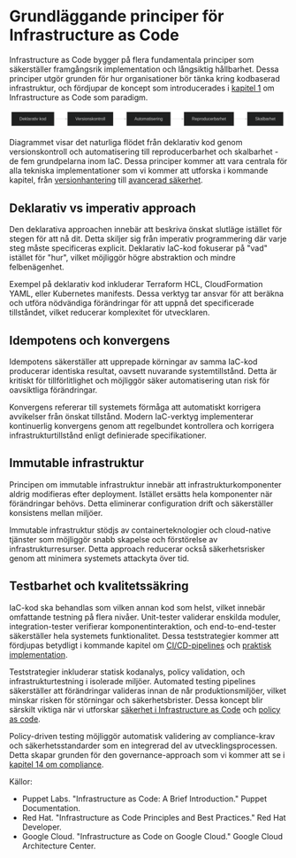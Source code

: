 # Grundläggande principer för Infrastructure as Code

Infrastructure as Code bygger på flera fundamentala principer som säkerställer framgångsrik implementation och långsiktig hållbarhet. Dessa principer utgör grunden för hur organisationer bör tänka kring kodbaserad infrastruktur, och fördjupar de koncept som introducerades i [kapitel 1](01_inledning.md) om Infrastructure as Code som paradigm.

![Grundläggande principer diagram](images/diagram_02_kapitel1.png)

Diagrammet visar det naturliga flödet från deklarativ kod genom versionskontroll och automatisering till reproducerbarhet och skalbarhet - de fem grundpelarna inom IaC. Dessa principer kommer att vara centrala för alla tekniska implementationer som vi kommer att utforska i kommande kapitel, från [versionhantering](03_kapitel2.md) till [avancerad säkerhet](12_kapitel11.md).

## Deklarativ vs imperativ approach

Den deklarativa approachen innebär att beskriva önskat slutläge istället för stegen för att nå dit. Detta skiljer sig från imperativ programmering där varje steg måste specificeras explicit. Deklarativ IaC-kod fokuserar på "vad" istället för "hur", vilket möjliggör högre abstraktion och mindre felbenägenhet.

Exempel på deklarativ kod inkluderar Terraform HCL, CloudFormation YAML, eller Kubernetes manifests. Dessa verktyg tar ansvar för att beräkna och utföra nödvändiga förändringar för att uppnå det specificerade tillståndet, vilket reducerar komplexitet för utvecklaren.

## Idempotens och konvergens

Idempotens säkerställer att upprepade körningar av samma IaC-kod producerar identiska resultat, oavsett nuvarande systemtillstånd. Detta är kritiskt för tillförlitlighet och möjliggör säker automatisering utan risk för oavsiktliga förändringar.

Konvergens refererar till systemets förmåga att automatiskt korrigera avvikelser från önskat tillstånd. Modern IaC-verktyg implementerar kontinuerlig konvergens genom att regelbundet kontrollera och korrigera infrastrukturtillstånd enligt definierade specifikationer.

## Immutable infrastruktur

Principen om immutable infrastruktur innebär att infrastrukturkomponenter aldrig modifieras efter deployment. Istället ersätts hela komponenter när förändringar behövs. Detta eliminerar configuration drift och säkerställer konsistens mellan miljöer.

Immutable infrastruktur stödjs av containerteknologier och cloud-native tjänster som möjliggör snabb skapelse och förstörelse av infrastrukturresurser. Detta approach reducerar också säkerhetsrisker genom att minimera systemets attackyta över tid.

## Testbarhet och kvalitetssäkring

IaC-kod ska behandlas som vilken annan kod som helst, vilket innebär omfattande testning på flera nivåer. Unit-tester validerar enskilda moduler, integration-tester verifierar komponentinteraktion, och end-to-end-tester säkerställer hela systemets funktionalitet. Dessa teststrategier kommer att fördjupas betydligt i kommande kapitel om [CI/CD-pipelines](04_kapitel3.md) och [praktisk implementation](08_kapitel7.md).

Teststrategier inkluderar statisk kodanalys, policy validation, och infrastrukturtestning i isolerade miljöer. Automated testing pipelines säkerställer att förändringar valideras innan de når produktionsmiljöer, vilket minskar risken för störningar och säkerhetsbrister. Dessa koncept blir särskilt viktiga när vi utforskar [säkerhet i Infrastructure as Code](06_kapitel5.md) och [policy as code](12_kapitel11.md).

Policy-driven testing möjliggör automatisk validering av compliance-krav och säkerhetsstandarder som en integrerad del av utvecklingsprocessen. Detta skapar grunden för den governance-approach som vi kommer att se i [kapitel 14 om compliance](14_kapitel13.md).

Källor:
- Puppet Labs. "Infrastructure as Code: A Brief Introduction." Puppet Documentation.
- Red Hat. "Infrastructure as Code Principles and Best Practices." Red Hat Developer.
- Google Cloud. "Infrastructure as Code on Google Cloud." Google Cloud Architecture Center.